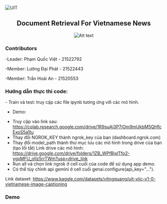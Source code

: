 ![UIT](https://img.shields.io/badge/from-UIT%20VNUHCM-blue?style=for-the-badge&link=https%3A%2F%2Fwww.uit.edu.vn%2F)
<h2 align="center"> Document Retrieval For Vietnamese News </h2>

<p align="center">
  <img src="https://en.uit.edu.vn/sites/vi/files/banner_en.png" alt="Alt text">
</p>

<h3>Contributors</h3>

-Leader: Phạm Quốc Việt - 21522792

-Member: Lường Đại Phát - 21522443

-Member: Trần Hoài An - 21520553

<h3>Hướng dẫn thực thi code:</h3>
- Train và test: truy cập các file ipynb tương ứng với các mô hình.

- Demo:
+ Truy cập vào link sau: https://colab.research.google.com/drive/1R9suAi3P7iOm9mUkbM5QHfcExoS5a1tu
+ Thay đổi NGROK_KEY thành ngrok_key của bạn (dashboard.ngrok.com)
+ Thay đổi model_path thành thư mục lưu các mô hình trong drive của bạn (tạo lối tắt)
Link drive các mô hình: https://drive.google.com/drive/folders/1ZB_WPfBjxlTfo2-ygxMFU_oIIz5rrTWm?usp=drive_link
+ Run all và chọn link ngrok ở cell cuối của code để sử dụng app demo.
+ Có thể tùy chỉnh api gemini ở cell cuối genai.configure(api_key="...").
 
Link dataset: https://www.kaggle.com/datasets/vitngquang/uit-viic-v1-0-vietnamese-image-captioning

<h3>Demo</h3>
